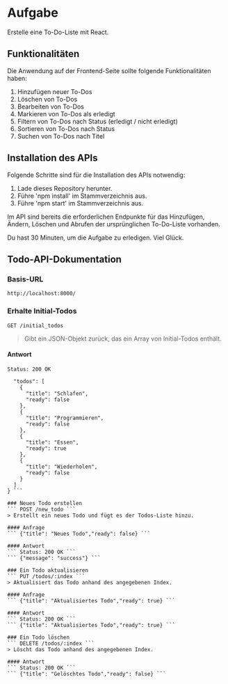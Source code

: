 # Aufgabe

Erstelle eine To-Do-Liste mit React.

## Funktionalitäten

Die Anwendung auf der Frontend-Seite sollte folgende Funktionalitäten haben:

1. Hinzufügen neuer To-Dos
2. Löschen von To-Dos
3. Bearbeiten von To-Dos
4. Markieren von To-Dos als erledigt
5. Filtern von To-Dos nach Status (erledigt / nicht erledigt)
6. Sortieren von To-Dos nach Status
7. Suchen von To-Dos nach Titel

## Installation des APIs

Folgende Schritte sind für die Installation des APIs notwendig:

1. Lade dieses Repository herunter.
2. Führe 'npm install' im Stammverzeichnis aus.
3. Führe 'npm start' im Stammverzeichnis aus.

Im API sind bereits die erforderlichen Endpunkte für das Hinzufügen, Ändern, Löschen und Abrufen der ursprünglichen To-Do-Liste vorhanden.

Du hast 30 Minuten, um die Aufgabe zu erledigen. Viel Glück.

## Todo-API-Dokumentation

### Basis-URL
``` http://localhost:8000/ ```

### Erhalte Initial-Todos
``` GET /initial_todos ```
> Gibt ein JSON-Objekt zurück, das ein Array von Initial-Todos enthält.

#### Antwort
``` Status: 200 OK ```
``` {
  "todos": [
    {
      "title": "Schlafen",
      "ready": false
    },
    {
      "title": "Programmieren",
      "ready": false
    },
    {
      "title": "Essen",
      "ready": true
    },
    {
      "title": "Wiederholen",
      "ready": false
    }
  ]
} ```

### Neues Todo erstellen
``` POST /new_todo ```
> Erstellt ein neues Todo und fügt es der Todos-Liste hinzu.

#### Anfrage
``` {"title": "Neues Todo","ready": false} ```

#### Antwort
``` Status: 200 OK ```
``` {"message": "success"} ```

### Ein Todo aktualisieren
``` PUT /todos/:index ```
> Aktualisiert das Todo anhand des angegebenen Index.

#### Anfrage
``` {"title": "Aktualisiertes Todo","ready": true} ```

#### Antwort
``` Status: 200 OK ```
``` {"title": "Aktualisiertes Todo","ready": true} ```

### Ein Todo löschen
``` DELETE /todos/:index ```
> Löscht das Todo anhand des angegebenen Index.

#### Antwort
``` Status: 200 OK ```
``` {"title": "Gelöschtes Todo","ready": false} ```